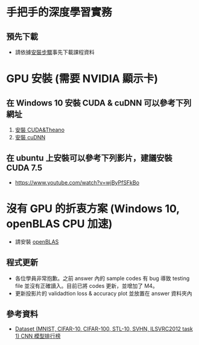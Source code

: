 # 手把手的深度學習實務
## 預先下載
* 請依據[安裝步驟](https://github.com/chihfanhsu/dnn_hand_by_hand/blob/master/cnn_preDL.pdf)事先下載課程資料

# GPU 安裝 (需要 NVIDIA 顯示卡)
## 在 Windows 10 安裝 CUDA & cuDNN 可以參考下列網址
1. [安裝 CUDA&Theano](http://ankivil.com/installing-keras-theano-and-dependencies-on-windows-10/)
2. [安裝 cuDNN](http://ankivil.com/making-theano-faster-with-cudnn-and-cnmem-on-windows-10/)

## 在 ubuntu 上安裝可以參考下列影片，建議安裝 CUDA 7.5
* https://www.youtube.com/watch?v=wjByPfSFkBo

# 沒有 GPU 的折衷方案 (Windows 10, openBLAS CPU 加速)
* 請安裝 [openBLAS](https://github.com/chihfanhsu/dnn_hand_by_hand/blob/master/openblas_install.pdf)  

## 程式更新
* 各位學員非常抱歉。之前 answer 內的 sample codes 有 bug 導致 testing file 並沒有正確讀入。目前已將 codes 更新，並增加了 M4。
* 更新投影片的 validadtion loss & accuracy plot 並放置在 answer 資料夾內

## 參考資料
* [Dataset (MNIST, CIFAR-10, CIFAR-100, STL-10, SVHN, ILSVRC2012 task 1) CNN 模型排行榜](http://rodrigob.github.io/are_we_there_yet/build/classification_datasets_results.html)

